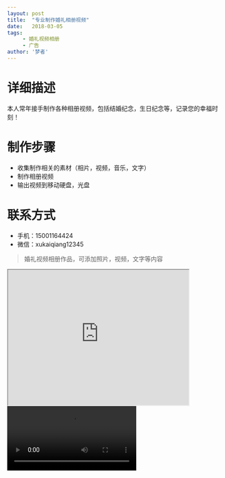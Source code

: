 ```yaml
---
layout: post
title:  "专业制作婚礼相册视频"
date:   2018-03-05
tags:
     - 婚礼视频相册
     - 广告
author: '梦者'
---
```


# 详细描述
本人常年接手制作各种相册视频，包括结婚纪念，生日纪念等，记录您的幸福时刻！

# 制作步骤

* 收集制作相关的素材（相片，视频，音乐，文字）
* 制作相册视频
* 输出视频到移动硬盘，光盘

# 联系方式
 
 * 手机：15001164424
 * 微信：xukaiqiang12345
 

> 婚礼视频相册作品，可添加照片，视频，文字等内容

<iframe width="420" height="315" src="https://supermanxkq.github.io/img/a.mp4" frameborder="1" allowfullscreen></iframe>

<video src="https://supermanxkq.github.io/img/a.mp4" controls="controls">
您的浏览器不支持 video 标签。
</video>